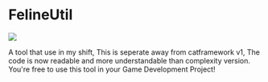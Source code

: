 <h1>FelineUtil</h1>
<img src="https://img.shields.io/static/v1?label=version&message=+catframework+v1.0.0&color=2ea44f"></img>

A tool that use in my shift, This is seperate away from catframework v1, The code is now readable and more understandable than complexity version.
You're free to use this tool in your Game Development Project! 
